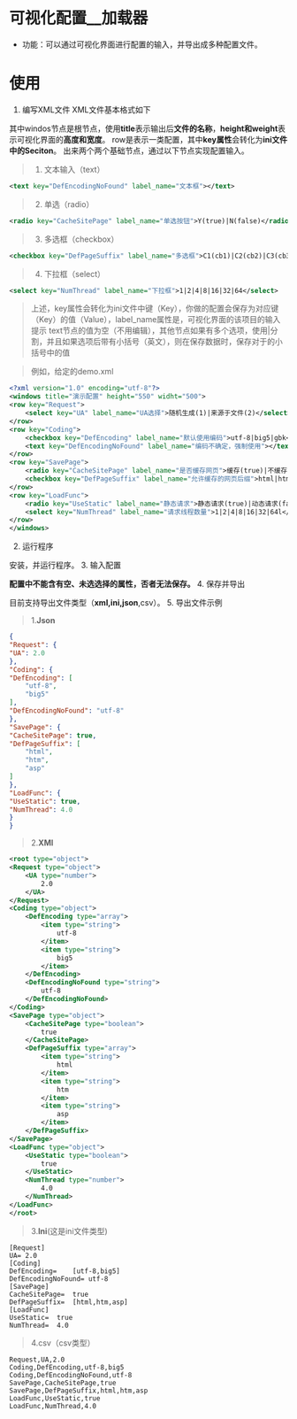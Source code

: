 # 可视化配置__加载器
- 功能：可以通过可视化界面进行配置的输入，并导出成多种配置文件。

# 使用
1. 编写XML文件
XML文件基本格式如下
<?xml version="1.0" encoding="utf-8"?>
<windows title="" height="" widht="">
	<row key="">
	</row>
</windows>

其中windos节点是根节点，使用**title**表示输出后**文件的名称**，**height和weight**表示可视化界面的**高度和宽度**。
row是表示一类配置，其中**key属性**会转化为**ini文件中的Seciton**。
出来两个两个基础节点，通过以下节点实现配置输入。

>1. 文本输入（text）
```xml
<text key="DefEncodingNoFound" label_name="文本框"></text>
```
>2. 单选（radio）
```xml
<radio key="CacheSitePage" label_name="单选按钮">Y(true)|N(false)</radio>
```
>3. 多选框（checkbox）
```xml
<checkbox key="DefPageSuffix" label_name="多选框">C1(cb1)|C2(cb2)|C3(cb3)</checkbox>	
```
>4. 下拉框（select）
```xml
<select key="NumThread" label_name="下拉框">1|2|4|8|16|32|64</select>
```

>上述，key属性会转化为ini文件中键（Key），你做的配置会保存为对应键（Key）的值（Value），label_name属性是，可视化界面的该项目的输入提示
text节点的值为空（不用编辑），其他节点如果有多个选项，使用|分割，并且如果选项后带有小括号（英文），则在保存数据时，保存对于的小括号中的值

>例如，给定的demo.xml
```xml
<?xml version="1.0" encoding="utf-8"?>
<windows title="演示配置" height="550" widht="500">
<row key="Request">
	<select key="UA" label_name="UA选择">随机生成(1)|来源于文件(2)</select>
</row>
<row key="Coding">
	<checkbox key="DefEncoding" label_name="默认使用编码">utf-8|big5|gbk</checkbox>
	<text key="DefEncodingNoFound" label_name="编码不确定，强制使用"></text>
</row>
<row key="SavePage">
	<radio key="CacheSitePage" label_name="是否缓存网页">缓存(true)|不缓存(false)</radio>
	<checkbox key="DefPageSuffix" label_name="允许缓存的网页后缀">html|htm|asp|shtml|php|jsp|nsp|sp</checkbox>
</row>
<row key="LoadFunc">
	<radio key="UseStatic" label_name="静态请求">静态请求(true)|动态请求(false)</radio>
	<select key="NumThread" label_name="请求线程数量">1|2|4|8|16|32|64l</select>
</row>
</windows>
```

2. 运行程序

安装，并运行程序。
3. 输入配置

**配置中不能含有空、未选选择的属性，否者无法保存。**
4. 保存并导出

目前支持导出文件类型（**xml,ini,json**,csv）。
5. 导出文件示例

>1.**Json**
```json
{
"Request": {
"UA": 2.0
},
"Coding": {
"DefEncoding": [
    "utf-8",
    "big5"
],
"DefEncodingNoFound": "utf-8"
},
"SavePage": {
"CacheSitePage": true,
"DefPageSuffix": [
    "html",
    "htm",
    "asp"
]
},
"LoadFunc": {
"UseStatic": true,
"NumThread": 4.0
}
}
```
>2.**XMl**
```xml
<root type="object">
<Request type="object">
	<UA type="number">
		2.0
	</UA>
</Request>
<Coding type="object">
	<DefEncoding type="array">
		<item type="string">
			utf-8
		</item>
		<item type="string">
			big5
		</item>
	</DefEncoding>
	<DefEncodingNoFound type="string">
		utf-8
	</DefEncodingNoFound>
</Coding>
<SavePage type="object">
	<CacheSitePage type="boolean">
		true
	</CacheSitePage>
	<DefPageSuffix type="array">
		<item type="string">
			html
		</item>
		<item type="string">
			htm
		</item>
		<item type="string">
			asp
		</item>
	</DefPageSuffix>
</SavePage>
<LoadFunc type="object">
	<UseStatic type="boolean">
		true
	</UseStatic>
	<NumThread type="number">
		4.0
	</NumThread>
</LoadFunc>
</root>
```
>3.**Ini**(这是ini文件类型)
```
[Request]
UA=	2.0
[Coding]
DefEncoding=	[utf-8,big5]
DefEncodingNoFound=	utf-8
[SavePage]
CacheSitePage=	true
DefPageSuffix=	[html,htm,asp]
[LoadFunc]
UseStatic=	true
NumThread=	4.0
```
>4.csv（csv类型）
```
Request,UA,2.0
Coding,DefEncoding,utf-8,big5
Coding,DefEncodingNoFound,utf-8
SavePage,CacheSitePage,true
SavePage,DefPageSuffix,html,htm,asp
LoadFunc,UseStatic,true
LoadFunc,NumThread,4.0
```






















